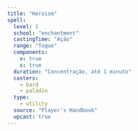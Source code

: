 ```yaml
---
title: "Heroism"
spell:
  level: 1
  school: "enchantment"
  castingTime: "Ação"
  range: "Toque"
  components:
    v: true
    s: true
  duration: "Concentração, até 1 minuto"
  casters:
    - bard
    - paladin
  type:
    - utility
  source: "Player's Handbook"
  upcast: true
---
```

